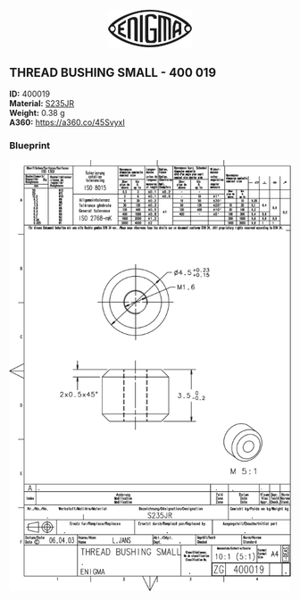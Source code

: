<!-- PROJECT LOGO -->
<p align="center">
  <a href="https://github.com/AresValley/ENIGMA">
    <img src="../../img/logo.svg" alt="Logo" width="150">
  </a>
</p>

<!-- ABOUT THE PROJECT -->
## THREAD BUSHING SMALL - 400 019

**ID:** 400019 <br/>
**Material:** [S235JR](https://github.com/AresValley/ENIGMA#s235jr-) <br/>
**Weight:** 0.38 g <br/>
**A360:** https://a360.co/45SvyxI <br/>

### Blueprint
<img src="BP.png" alt="Logo">